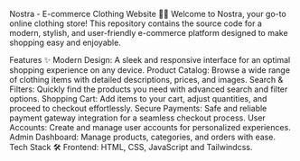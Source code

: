 Nostra - E-commerce Clothing Website 👗🛒
Welcome to Nostra, your go-to online clothing store! This repository contains the source code for a modern, stylish, and user-friendly e-commerce platform designed to make shopping easy and enjoyable.

Features ✨
Modern Design: A sleek and responsive interface for an optimal shopping experience on any device.
Product Catalog: Browse a wide range of clothing items with detailed descriptions, prices, and images.
Search & Filters: Quickly find the products you need with advanced search and filter options.
Shopping Cart: Add items to your cart, adjust quantities, and proceed to checkout effortlessly.
Secure Payments: Safe and reliable payment gateway integration for a seamless checkout process.
User Accounts: Create and manage user accounts for personalized experiences.
Admin Dashboard: Manage products, categories, and orders with ease.
Tech Stack 🛠️
Frontend: HTML, CSS, JavaScript and Tailwindcss.
